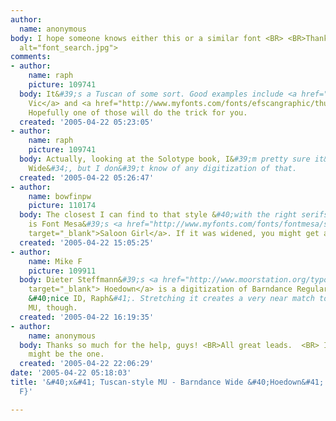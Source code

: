 ```yaml
---
author:
  name: anonymous
body: I hope someone knows either this or a similar font <BR> <BR>Thanks!<img src="http://www.typophile.com/forums/messages/83/70485.jpg"
  alt="font_search.jpg">
comments:
- author:
    name: raph
    picture: 109741
  body: It&#39;s a Tuscan of some sort. Good examples include <a href="http://www.myfonts.com/fonts/solotype/old-vic/">Old
    Vic</a> and <a href="http://www.myfonts.com/fonts/efscangraphic/thunderbird-sb/">Thunderbird</a>.
    Hopefully one of those will do the trick for you.
  created: '2005-04-22 05:23:05'
- author:
    name: raph
    picture: 109741
  body: Actually, looking at the Solotype book, I&#39;m pretty sure it&#39;s &#34;Barndance
    Wide&#34;, but I don&#39;t know of any digitization of that.
  created: '2005-04-22 05:26:47'
- author:
    name: bowfinpw
    picture: 110174
  body: The closest I can find to that style &#40;with the right serifs, at least&#41;
    is Font Mesa&#39;s <a href="http://www.myfonts.com/fonts/fontmesa/saloon-girl/"
    target="_blank">Saloon Girl</a>. If it was widened, you might get a similar look.
  created: '2005-04-22 15:05:25'
- author:
    name: Mike F
    picture: 109911
  body: Dieter Steffmann&#39;s <a href="http://www.moorstation.org/typoasis/designers/steffmann/samples/h/hoedown.htm"
    target="_blank"> Hoedown</a> is a digitization of Barndance Regular, not Wide
    &#40;nice ID, Raph&#41;. Stretching it creates a very near match to the sample
    MU, though.
  created: '2005-04-22 16:19:35'
- author:
    name: anonymous
  body: Thanks so much for the help, guys! <BR>All great leads.  <BR> I believe Hoedown
    might be the one.
  created: '2005-04-22 22:06:29'
date: '2005-04-22 05:18:03'
title: '&#40;x&#41; Tuscan-style MU - Barndance Wide &#40;Hoedown&#41; {Raph, Mike
  F}'

---
```

